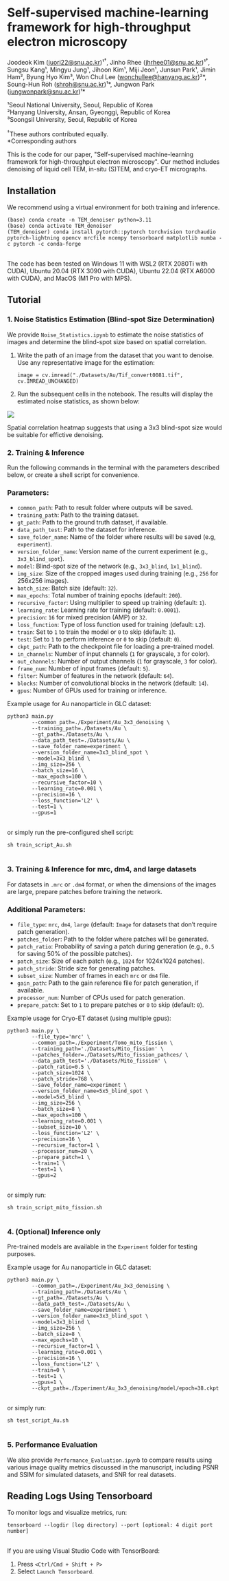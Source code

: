 # Self-supervised machine-learning framework for high-throughput electron microscopy
Joodeok Kim (juori22@snu.ac.kr)¹<sup>†</sup>, Jinho Rhee (jhrhee01@snu.ac.kr)¹<sup>†</sup>, Sungsu Kang¹, Mingyu Jung¹, Jihoon Kim¹, Miji Jeon¹, Junsun Park¹, Jimin Ham², Byung Hyo Kim³, Won Chul Lee (wonchullee@hanyang.ac.kr)²*, Soung-Hun Roh (shroh@snu.ac.kr)¹*, Jungwon Park (jungwonpark@snu.ac.kr)¹*

¹Seoul National University, Seoul, Republic of Korea \
²Hanyang University, Ansan, Gyeonggi, Republic of Korea \
³Soongsil University, Seoul, Republic of Korea 

<sup>†</sup>These authors contributed equally.\
\*Corresponding authors

This is the code for our paper, "Self-supervised machine-learning framework for high-throughput electron microscopy". Our method includes denoising of liquid cell TEM, in-situ (S)TEM, and cryo-ET micrographs.

## Installation
We recommend using a virtual environment for both training and inference.

<pre>
<code>(base) conda create -n TEM_denoiser python=3.11
(base) conda activate TEM_denoiser
(TEM_denoiser) conda install pytorch::pytorch torchvision torchaudio pytorch-lightning opencv mrcfile ncempy tensorboard matplotlib numba -c pytorch -c conda-forge
</code>
</pre>
The code has been tested on Windows 11 with WSL2 (RTX 2080Ti with CUDA), Ubuntu 20.04 (RTX 3090 with CUDA), Ubuntu 22.04 (RTX A6000 with CUDA), and MacOS (M1 Pro with MPS).

## Tutorial

### 1. Noise Statistics Estimation (Blind-spot Size Determination)
We provide `Noise_Statistics.ipynb` to estimate the noise statistics of images and determine the blind-spot size based on spatial correlation.

1. Write the path of an image from the dataset that you want to denoise. Use any representative image for the estimation: <pre>
<code>image = cv.imread("./Datasets/Au/Tif_convert0081.tif", cv.IMREAD_UNCHANGED)
</code></pre>
2. Run the subsequent cells in the notebook. The results will display the estimated noise statistics, as shown below:

![](noise_statistics.png)

Spatial correlation heatmap suggests that using a 3x3 blind-spot size would be suitable for effictive denoising.

### 2. Training & Inference
Run the following commands in the terminal with the parameters described below, or create a shell script for convenience.
### Parameters:
* `common_path`: Path to result folder where outputs will be saved.
* `training_path`: Path to the training dataset.
* `gt_path`: Path to the ground truth dataset, if available.
* `data_path_test`: Path to the dataset for inference.
* `save_folder_name`: Name of the folder where results will be saved (e.g, `experiment`).
* `version_folder_name`: Version name of the current experiment (e.g., `3x3_blind_spot`).
* `model`: Blind-spot size of the network (e.g., `3x3_blind`, `1x1_blind`).
* `img_size`: Size of the cropped images used during training (e.g., `256` for 256x256 images).
* `batch_size`: Batch size (default: `32`).
* `max_epochs`: Total number of training epochs (default: `200`).
* `recursive_factor`: Using multiplier to speed up training (default: `1`).
* `learning_rate`: Learning rate for training (default: `0.0001`).
* `precision`: `16` for mixed precision (AMP) or `32`.
* `loss_function`: Type of loss function used for training (default: `L2`).
* `train`: Set to `1` to train the model or `0` to skip (default: `1`).
* `test`: Set to `1` to perform inference or `0` to skip (default: `0`).
* `ckpt_path`: Path to the checkpoint file for loading a pre-trained model.
* `in_channels`: Number of input channels (`1` for grayscale, `3` for color).
* `out_channels`: Number of output channels (`1` for grayscale, `3` for color).
* `frame_num`: Number of input frames (default: `5`).
* `filter`: Number of features in the network (default: `64`).
* `blocks`: Number of convolutional blocks in the network (default: `14`).
* `gpus`: Number of GPUs used for training or inference.

Example usage for Au nanoparticle in GLC dataset:
<pre>
<code>python3 main.py 
        --common_path=./Experiment/Au_3x3_denoising \
        --training_path=./Datasets/Au \
        --gt_path=./Datasets/Au \
        --data_path_test=./Datasets/Au \
        --save_folder_name=experiment \
        --version_folder_name=3x3_blind_spot \
        --model=3x3_blind \
        --img_size=256 \
        --batch_size=16 \
        --max_epochs=100 \
        --recursive_factor=10 \
        --learning_rate=0.001 \
        --precision=16 \
        --loss_function='L2' \
        --test=1 \
        --gpus=1
</code>
</pre>
or simply run the pre-configured shell script:
<pre>
<code>sh train_script_Au.sh
</code>
</pre>

### 3. Training & Inference for mrc, dm4, and large datasets
For datasets in `.mrc` or `.dm4` format, or when the dimensions of the images are large, prepare patches before training the network.

### Additional Parameters:
* `file_type`: `mrc`, `dm4`, `large` (default: `Image` for datasets that don’t require patch generation).
* `patches_folder`: Path to the folder where patches will be generated.
* `patch_ratio`: Probability of saving a patch during generation (e.g., `0.5` for saving 50% of the possible patches).
* `patch_size`: Size of each patch (e.g., `1024` for 1024x1024 patches).
* `patch_stride`: Stride size for generating patches.
* `subset_size`: Number of frames in each `mrc` or `dm4` file. 
* `gain_path`: Path to the gain reference file for patch generation, if available.
* `processor_num`: Number of CPUs used for patch generation.
* `prepare_patch`: Set to `1` to prepare patches or `0` to skip (default: `0`).

Example usage for Cryo-ET dataset (using multiple gpus):
<pre>
<code>python3 main.py \
        --file_type='mrc' \
        --common_path=./Experiment/Tomo_mito_fission \
        --training_path='./Datasets/Mito_fission' \
        --patches_folder=./Datasets/Mito_fission_pathces/ \
        --data_path_test='./Datasets/Mito_fission' \
        --patch_ratio=0.5 \
        --patch_size=1024 \
        --patch_stride=768 \
        --save_folder_name=experiment \
        --version_folder_name=5x5_blind_spot \
        --model=5x5_blind \
        --img_size=256 \
        --batch_size=8 \
        --max_epochs=100 \
        --learning_rate=0.001 \
        --subset_size=10 \
        --loss_function='L2' \
        --precision=16 \
        --recursive_factor=1 \
        --processor_num=20 \
        --prepare_patch=1 \
        --train=1 \
        --test=1 \
        --gpus=2
</code>
</pre>
or simply run:
<pre>
<code>sh train_script_mito_fission.sh
</code>
</pre>
### 4. (Optional) Inference only
Pre-trained models are available in the `Experiment` folder for testing purposes.

Example usage for Au nanoparticle in GLC dataset:
<pre>
<code>python3 main.py \
        --common_path=./Experiment/Au_3x3_denoising \
        --training_path=./Datasets/Au \
        --gt_path=./Datasets/Au \
        --data_path_test=./Datasets/Au \
        --save_folder_name=experiment \
        --version_folder_name=3x3_blind_spot \
        --model=3x3_blind \
        --img_size=256 \
        --batch_size=8 \
        --max_epochs=10 \
        --recursive_factor=1 \
        --learning_rate=0.001 \
        --precision=16 \
        --loss_function='L2' \
        --train=0 \
        --test=1 \
        --gpus=1 \
        --ckpt_path=./Experiment/Au_3x3_denoising/model/epoch=38.ckpt
</code>
</pre>
or simply run:
<pre>
<code>sh test_script_Au.sh
</code>
</pre>

### 5. Performance Evaluation
We also provide `Performance_Evaluation.ipynb` to compare results using various image quality metrics discussed in the manuscript, including PSNR and SSIM for simulated datasets, and SNR for real datasets.

## Reading Logs Using Tensorboard
To monitor logs and visualize metrics, run:
<pre>
<code>tensorboard --logdir [log directory] --port [optional: 4 digit port number]
</code>
</pre>
If you are using Visual Studio Code with TensorBoard:
1. Press `<Ctrl/Cmd + Shift + P>`
2. Select `Launch Tensorboard`.